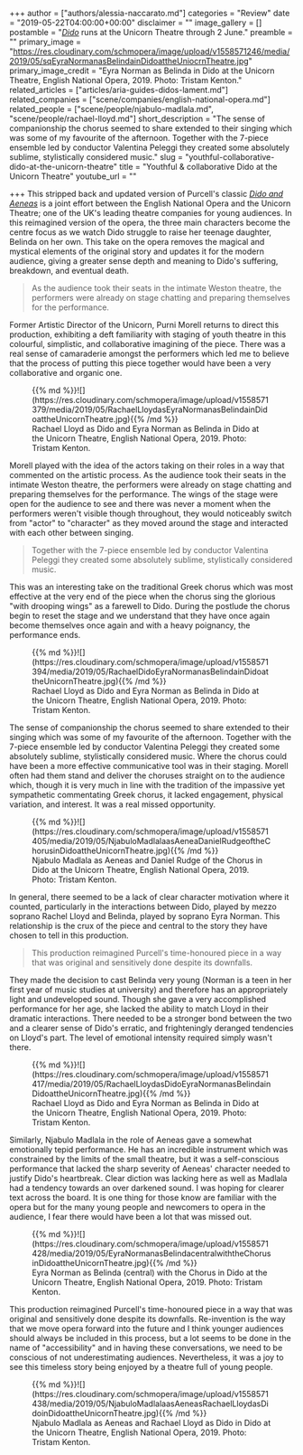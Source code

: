 +++
author = ["authors/alessia-naccarato.md"]
categories = "Review"
date = "2019-05-22T04:00:00+00:00"
disclaimer = ""
image_gallery = []
postamble = "[_Dido_](https://www.eno.org/whats-on/dido/) runs at the Unicorn Theatre through 2 June."
preamble = ""
primary_image = "https://res.cloudinary.com/schmopera/image/upload/v1558571246/media/2019/05/sqEyraNormanasBelindainDidoattheUniocrnTheatre.jpg"
primary_image_credit = "Eyra Norman as Belinda in Dido at the Unicorn Theatre, English National Opera, 2019. Photo: Tristam Kenton."
related_articles = ["articles/aria-guides-didos-lament.md"]
related_companies = ["scene/companies/english-national-opera.md"]
related_people = ["scene/people/njabulo-madlala.md", "scene/people/rachael-lloyd.md"]
short_description = "The sense of companionship the chorus seemed to share extended to their singing which was some of my favourite of the afternoon. Together with the 7-piece ensemble led by conductor Valentina Peleggi they created some absolutely sublime, stylistically considered music."
slug = "youthful-collaborative-dido-at-the-unicorn-theatre"
title = "Youthful & collaborative Dido at the Unicorn Theatre"
youtube_url = ""

+++
This stripped back and updated version of Purcell's classic [_Dido and Aeneas_](https://www.eno.org/whats-on/dido/) is a joint effort between the English National Opera and the Unicorn Theatre; one of the UK's leading theatre companies for young audiences. In this reimagined version of the opera, the three main characters become the centre focus as we watch Dido struggle to raise her teenage daughter, Belinda on her own. This take on the opera removes the magical and mystical elements of the original story and updates it for the modern audience, giving a greater sense depth and meaning to Dido's suffering, breakdown, and eventual death.

>As the audience took their seats in the intimate Weston theatre, the performers were already on stage chatting and preparing themselves for the performance.

Former Artistic Director of the Unicorn, Purni Morell returns to direct this production, exhibiting a deft familiarity with staging of youth theatre in this colourful, simplistic, and collaborative imagining of the piece. There was a real sense of camaraderie amongst the performers which led me to believe that the process of putting this piece together would have been a very collaborative and organic one.

<figure data-type="image">{{% md %}}![](https://res.cloudinary.com/schmopera/image/upload/v1558571379/media/2019/05/RachaelLloydasEyraNormanasBelindainDidoattheUnicornTheatre.jpg){{% /md %}}

<figcaption>Rachael Lloyd as Dido and Eyra Norman as Belinda in Dido at the Unicorn Theatre, English National Opera, 2019. Photo: Tristam Kenton.</figcaption>

</figure>

Morell played with the idea of the actors taking on their roles in a way that commented on the artistic process. As the audience took their seats in the intimate Weston theatre, the performers were already on stage chatting and preparing themselves for the performance. The wings of the stage were open for the audience to see and there was never a moment when the performers weren't visible though throughout, they would noticeably switch from "actor" to "character" as they moved around the stage and interacted with each other between singing.

>Together with the 7-piece ensemble led by conductor Valentina Peleggi they created some absolutely sublime, stylistically considered music.

This was an interesting take on the traditional Greek chorus which was most effective at the very end of the piece when the chorus sing the glorious "with drooping wings" as a farewell to Dido. During the postlude the chorus begin to reset the stage and we understand that they have once again become themselves once again and with a heavy poignancy, the performance ends.

<figure data-type="image">{{% md %}}![](https://res.cloudinary.com/schmopera/image/upload/v1558571394/media/2019/05/RachaelDidoEyraNormanasBelindainDidoattheUnicornTheatre.jpg){{% /md %}}

<figcaption>Rachael Lloyd as Dido and Eyra Norman as Belinda in Dido at the Unicorn Theatre, English National Opera, 2019. Photo: Tristam Kenton.</figcaption>

</figure>

The sense of companionship the chorus seemed to share extended to their singing which was some of my favourite of the afternoon. Together with the 7-piece ensemble led by conductor Valentina Peleggi they created some absolutely sublime, stylistically considered music. Where the chorus could have been a more effective communicative tool was in their staging. Morell often had them stand and deliver the choruses straight on to the audience which, though it is very much in line with the tradition of the impassive yet sympathetic commentating Greek chorus, it lacked engagement, physical variation, and interest. It was a real missed opportunity.

<figure data-type="image">{{% md %}}![](https://res.cloudinary.com/schmopera/image/upload/v1558571405/media/2019/05/NjabuloMadlalaasAeneaDanielRudgeoftheChorusinDidoattheUnicornTheatre.jpg){{% /md %}}

<figcaption>Njabulo Madlala as Aeneas and Daniel Rudge of the Chorus in Dido at the Unicorn Theatre, English National Opera, 2019. Photo: Tristam Kenton.</figcaption>

</figure>

In general, there seemed to be a lack of clear character motivation where it counted, particularly in the interactions between Dido, played by mezzo soprano Rachel Lloyd and Belinda, played by soprano Eyra Norman. This relationship is the crux of the piece and central to the story they have chosen to tell in this production.

>This production reimagined Purcell's time-honoured piece in a way that was original and sensitively done despite its downfalls.

They made the decision to cast Belinda very young (Norman is a teen in her first year of music studies at university) and therefore has an appropriately light and undeveloped sound. Though she gave a very accomplished performance for her age, she lacked the ability to match Lloyd in their dramatic interactions. There needed to be a stronger bond between the two and a clearer sense of Dido's erratic, and frighteningly deranged tendencies on Lloyd's part. The level of emotional intensity required simply wasn't there.

<figure data-type="image">{{% md %}}![](https://res.cloudinary.com/schmopera/image/upload/v1558571417/media/2019/05/RachaelLloydasDidoEyraNormanasBelindainDidoattheUnicornTheatre.jpg){{% /md %}}

<figcaption>Rachael Lloyd as Dido and Eyra Norman as Belinda in Dido at the Unicorn Theatre, English National Opera, 2019. Photo: Tristam Kenton.</figcaption>

</figure>

Similarly, Njabulo Madlala in the role of Aeneas gave a somewhat emotionally tepid performance. He has an incredible instrument which was constrained by the limits of the small theatre, but it was a self-conscious performance that lacked the sharp severity of Aeneas' character needed to justify Dido's heartbreak. Clear diction was lacking here as well as Madlala had a tendency towards an over darkened sound. I was hoping for clearer text across the board. It is one thing for those know are familiar with the opera but for the many young people and newcomers to opera in the audience, I fear there would have been a lot that was missed out.

<figure data-type="image">{{% md %}}![](https://res.cloudinary.com/schmopera/image/upload/v1558571428/media/2019/05/EyraNormanasBelindacentralwiththeChorusinDidoattheUnicornTheatre.jpg){{% /md %}}

<figcaption>Eyra Norman as Belinda (central) with the Chorus in Dido at the Unicorn Theatre, English National Opera, 2019. Photo: Tristam Kenton.</figcaption>

</figure>

This production reimagined Purcell's time-honoured piece in a way that was original and sensitively done despite its downfalls. Re-invention is the way that we move opera forward into the future and I think younger audiences should always be included in this process, but a lot seems to be done in the name of "accessibility" and in having these conversations, we need to be conscious of not underestimating audiences. Nevertheless, it was a joy to see this timeless story being enjoyed by a theatre full of young people.

<figure data-type="image">{{% md %}}![](https://res.cloudinary.com/schmopera/image/upload/v1558571438/media/2019/05/NjabuloMadlalaasAeneasRachaelLloydasDidoinDidoattheUnicornTheatre.jpg){{% /md %}}

<figcaption>Njabulo Madlala as Aeneas and Rachael Lloyd as Dido in Dido at the Unicorn Theatre, English National Opera, 2019. Photo: Tristam Kenton.</figcaption>

</figure>